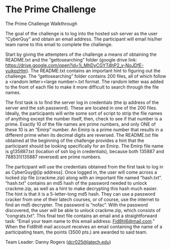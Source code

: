 # The Prime Challenge

The Prime Challenge Walkthrough

The goal of the challenge is to log into the hosted ssh server as the user “CyberGuy” and obtain an email address. The participant will email his/her team name to this email to complete the challenge.

Start by giving the attempters of the challenge a means of obtaining the README.txt and the “gettosearching” folder (google drive link: https://drive.google.com/open?id=1i_MhDyCGYT4hP2_v-NoJDfE-yuikpzHm). The README.txt contains an important hint to figuring out the challenge. The “gettosearching” folder contains 200 files, all of which follow a \<random letter\>\<large number\>.txt format. The random letter was added to the front of each file to make it more difficult to search through the file names.

The first task is to find the server log in credentials (the ip address of the server and the ssh password). These are located in one of the 200 files. Ideally, the participants will write some sort of script to strip the file names of anything except the number itself, then, check to see if that number is a prime. Exactly 10 of the file names are prime numbers, and only ONE of these 10 is an “Emirp” number. An Emirp is a prime number that results in a different prime when its decimal digits are reversed. The README.txt file obtained at the beginning of the challenge provides a hint that the participant should be looking specifically for an Emirp. The Emirp file name is g135887.txt (location of ssh log in credentials), because both 135887 and 788531(135887 reversed) are prime numbers.

The participant will use the credentials obtained from the first task to log in as CyberGuy@[ip address]. Once logged in, the user will come across a locked zip file (crackme.zip) along with an important file named “hash.txt”. “hash.txt” contains an md5 hash of the password needed to unlock crackme.zip, as well as a hint to make decrypting this hash much easier. The hint is that it is a 5-letter-long md5 hash. They can use a password cracker from one of their latech courses, or of course, use the internet to find an md5 decrypter. The password is “nofac”. With the password discovered, the user will be able to unlock crackme.zip, which consists of “congrats.txt”. This final text file contains an email and a straightforward task: “Email your team name to this email address: Fid8hl6@mail.com.” When the Fid8hl6 mail account receives an email containing the name of a participating team, the points (3500 pts.) are awarded to said team.


Team Leader: Danny Rogers (dcr025@latech.edu)
